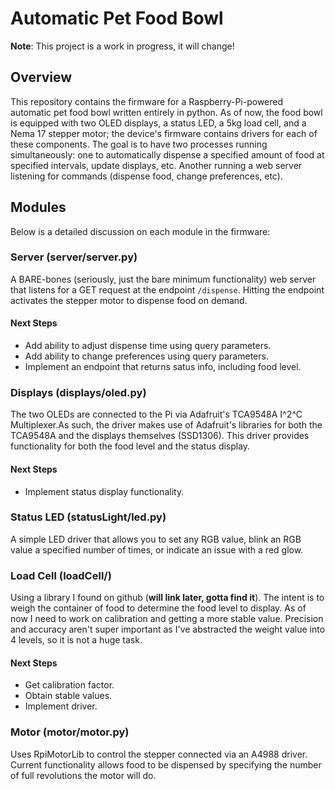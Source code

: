 # Automatic Pet Food Bowl

**Note**: This project is a work in progress, it will change!

## Overview
This repository contains the firmware for a Raspberry-Pi-powered automatic pet food bowl written entirely in python. As of now, the food bowl is equipped with two OLED displays, a status LED, a 5kg load cell, and a Nema 17 stepper motor; the device's firmware contains drivers for each of these components. The goal is to have two processes running simultaneously: one to automatically dispense a specified amount of food at specified intervals, update displays, etc. Another running a web server listening for commands (dispense food, change preferences, etc).

## Modules
Below is a detailed discussion on each module in the firmware:

### Server (server/server.py)
A BARE-bones (seriously, just the bare minimum functionality) web server that listens for a GET request at the endpoint `/dispense`. Hitting the endpoint activates the stepper motor to dispense food on demand.

#### Next Steps
- Add ability to adjust dispense time using query parameters.
- Add ability to change preferences using query parameters.
- Implement an endpoint that returns satus info, including food level.

### Displays (displays/oled.py)
The two OLEDs are connected to the Pi via Adafruit's TCA9548A I^2^C Multiplexer.As such, the driver makes use of Adafruit's libraries for both the TCA9548A and the displays themselves (SSD1306). This driver provides functionality for both the food level and the status display.

#### Next Steps
- Implement status display functionality.

### Status LED (statusLight/led.py)
A simple LED driver that allows you to set any RGB value, blink an RGB value a specified number of times, or indicate an issue with a red glow.

### Load Cell (loadCell/)
Using a library I found on github (**will link later, gotta find it**). The intent is to weigh the container of food to determine the food level to display. As of now I need to work on calibration and getting a more stable value. Precision and accuracy aren't super important as I've abstracted the weight value into 4 levels, so it is not a huge task.

#### Next Steps
- Get calibration factor.
- Obtain stable values.
- Implement driver.

### Motor (motor/motor.py)
Uses RpiMotorLib to control the stepper connected via an A4988 driver. Current functionality allows food to be dispensed by specifying the number of full revolutions the motor will do.
